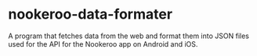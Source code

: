 # nookeroo-data-formater

A program that fetches data from the web and format them into JSON files used for the API for the Nookeroo app on Android and iOS.
